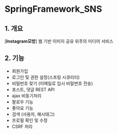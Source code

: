 SpringFramework_SNS
======================

## 1. 개요
[**Instagram모방**] 웹 기반 이미지 공유 위주의 미디어 서비스

## 2. 기능
- 회원가입
- 로그인 및 권한 설정(스프링 시큐리티)
- 비밀번호 찾기 (이메일로 임시 비밀번호 전송)
- 포스트, 댓글 REST API
- ajax 비동기처리
- 팔로우 기능
- 좋아요 기능
- 검색 (사용자, 해시태그)
- 프로필 확인 및 수정
- CSRF 처리
